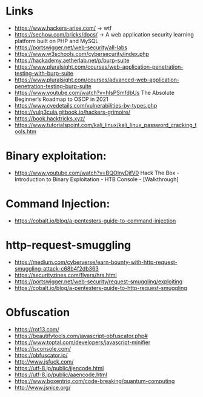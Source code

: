 # Links
- https://www.hackers-arise.com/ -> wtf
- https://sechow.com/bricks/docs/ -> A web application security learning platform built on PHP and MySQL 
- https://portswigger.net/web-security/all-labs
- https://www.w3schools.com/cybersecurity/index.php
- https://hackademy.aetherlab.net/p/burp-suite
- https://www.pluralsight.com/courses/web-application-penetration-testing-with-burp-suite
- https://www.pluralsight.com/courses/advanced-web-application-penetration-testing-burp-suite
- https://www.youtube.com/watch?v=hIsPSmfdbUs The Absolute Beginner’s Roadmap to OSCP in 2021
- https://www.cvedetails.com/vulnerabilities-by-types.php
- https://vulp3cula.gitbook.io/hackers-grimoire/
- https://book.hacktricks.xyz/
- https://www.tutorialspoint.com/kali_linux/kali_linux_password_cracking_tools.htm

# Binary exploitation: 
- https://www.youtube.com/watch?v=BQOInyDjfV0 Hack The Box - Introduction to Binary Exploitation - HTB Console - [Walkthrough]




# Command Injection: 
- https://cobalt.io/blog/a-pentesters-guide-to-command-injection


# http-request-smuggling
- https://medium.com/cyberverse/earn-bounty-with-http-request-smuggling-attack-c68b4f2db363
- https://securityzines.com/flyers/hrs.html
- https://portswigger.net/web-security/request-smuggling/exploiting
- https://cobalt.io/blog/a-pentesters-guide-to-http-request-smuggling


# Obfuscation
- https://rot13.com/
- https://beautifytools.com/javascript-obfuscator.php#
- https://www.toptal.com/developers/javascript-minifier
- https://jsconsole.com/
- https://obfuscator.io/
- http://www.jsfuck.com/
- https://utf-8.jp/public/jjencode.html
- https://utf-8.jp/public/aaencode.html
- https://www.boxentriq.com/code-breaking/quantum-computing
- http://www.jsnice.org/
